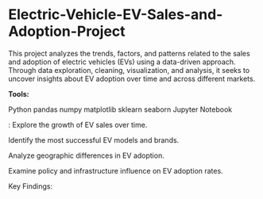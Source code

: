 # Electric-Vehicle-EV-Sales-and-Adoption-Project

This project analyzes the trends, factors, and patterns related to the sales and adoption of electric vehicles (EVs) using a data-driven approach. Through data exploration, cleaning, visualization, and analysis, it seeks to uncover insights about EV adoption over time and across different markets.

**Tools:**

Python
pandas
numpy
matplotlib
sklearn
seaborn
Jupyter Notebook

:
Explore the growth of EV sales over time.

Identify the most successful EV models and brands.

Analyze geographic differences in EV adoption.

Examine policy and infrastructure influence on EV adoption rates.

Key Findings:
